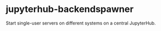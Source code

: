 # jupyterhub-backendspawner
Start single-user servers on different systems on a central JupyterHub.


